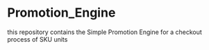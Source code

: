 # Promotion_Engine
this repository contains the Simple Promotion Engine for a checkout process of SKU units

